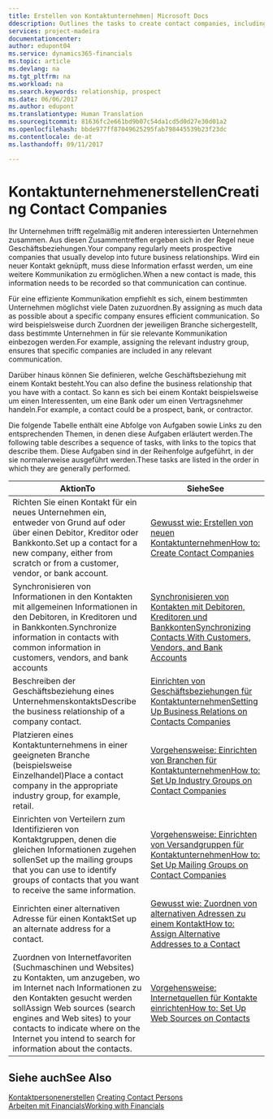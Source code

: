 ```yaml
---
title: Erstellen von Kontaktunternehmen| Microsoft Docs
ddescription: Outlines the tasks to create contact companies, including assigning relevant data about prospects and defining the business relationships you have with companies.
services: project-madeira
documentationcenter: 
author: edupont04
ms.service: dynamics365-financials
ms.topic: article
ms.devlang: na
ms.tgt_pltfrm: na
ms.workload: na
ms.search.keywords: relationship, prospect
ms.date: 06/06/2017
ms.author: edupont
ms.translationtype: Human Translation
ms.sourcegitcommit: 81636fc2e661bd9b07c54da1cd5d0d27e30d01a2
ms.openlocfilehash: bbde977ff87049625295fab798445539b23f23dc
ms.contentlocale: de-at
ms.lasthandoff: 09/11/2017

---
```

# <a name="creating-contact-companies"></a><span data-ttu-id="c7533-102">Kontaktunternehmenerstellen</span><span class="sxs-lookup"><span data-stu-id="c7533-102">Creating Contact Companies</span></span>
<span data-ttu-id="c7533-103">Ihr Unternehmen trifft regelmäßig mit anderen interessierten Unternehmen zusammen. Aus diesen Zusammentreffen ergeben sich in der Regel neue Geschäftsbeziehungen.</span><span class="sxs-lookup"><span data-stu-id="c7533-103">Your company regularly meets prospective companies that usually develop into future business relationships.</span></span> <span data-ttu-id="c7533-104">Wird ein neuer Kontakt geknüpft, muss diese Information erfasst werden, um eine weitere Kommunikation zu ermöglichen.</span><span class="sxs-lookup"><span data-stu-id="c7533-104">When a new contact is made, this information needs to be recorded so that communication can continue.</span></span>

<span data-ttu-id="c7533-105">Für eine effiziente Kommunikation empfiehlt es sich, einem bestimmten Unternehmen möglichst viele Daten zuzuordnen.</span><span class="sxs-lookup"><span data-stu-id="c7533-105">By assigning as much data as possible about a specific company ensures efficient communication.</span></span> <span data-ttu-id="c7533-106">So wird beispielsweise durch Zuordnen der jeweiligen Branche sichergestellt, dass bestimmte Unternehmen in für sie relevante Kommunikation einbezogen werden.</span><span class="sxs-lookup"><span data-stu-id="c7533-106">For example, assigning the relevant industry group, ensures that specific companies are included in any relevant communication.</span></span>

<span data-ttu-id="c7533-107">Darüber hinaus können Sie definieren, welche Geschäftsbeziehung mit einem Kontakt besteht.</span><span class="sxs-lookup"><span data-stu-id="c7533-107">You can also define the business relationship that you have with a contact.</span></span> <span data-ttu-id="c7533-108">So kann es sich bei einem Kontakt beispielsweise um einen Interessenten, um eine Bank oder um einen Vertragsnehmer handeln.</span><span class="sxs-lookup"><span data-stu-id="c7533-108">For example, a contact could be a prospect, bank, or contractor.</span></span>

<span data-ttu-id="c7533-109">Die folgende Tabelle enthält eine Abfolge von Aufgaben sowie Links zu den entsprechenden Themen, in denen diese Aufgaben erläutert werden.</span><span class="sxs-lookup"><span data-stu-id="c7533-109">The following table describes a sequence of tasks, with links to the topics that describe them.</span></span> <span data-ttu-id="c7533-110">Diese Aufgaben sind in der Reihenfolge aufgeführt, in der sie normalerweise ausgeführt werden.</span><span class="sxs-lookup"><span data-stu-id="c7533-110">These tasks are listed in the order in which they are generally performed.</span></span>

| <span data-ttu-id="c7533-111">Aktion</span><span class="sxs-lookup"><span data-stu-id="c7533-111">To</span></span> | <span data-ttu-id="c7533-112">Siehe</span><span class="sxs-lookup"><span data-stu-id="c7533-112">See</span></span> |
| --- | --- |
| <span data-ttu-id="c7533-113">Richten Sie einen Kontakt für ein neues Unternehmen ein, entweder von Grund auf oder über einen Debitor, Kreditor oder Bankkonto.</span><span class="sxs-lookup"><span data-stu-id="c7533-113">Set up a contact for a new company, either from scratch or from a customer, vendor, or bank account.</span></span> |[<span data-ttu-id="c7533-114">Gewusst wie: Erstellen von neuen Kontaktunternehmen</span><span class="sxs-lookup"><span data-stu-id="c7533-114">How to: Create Contact Companies</span></span>](marketing-how-create-contact-companies.md) |
| <span data-ttu-id="c7533-115">Synchronisieren von Informationen in den Kontakten mit allgemeinen Informationen in den Debitoren, in Kreditoren und in Bankkonten.</span><span class="sxs-lookup"><span data-stu-id="c7533-115">Synchronize information in contacts with common information in customers, vendors, and bank accounts</span></span> |[<span data-ttu-id="c7533-116">Synchronisieren von Kontakten mit Debitoren, Kreditoren und Bankkonten</span><span class="sxs-lookup"><span data-stu-id="c7533-116">Synchronizing Contacts With Customers, Vendors, and Bank Accounts</span></span>](marketing-synchronize-contacts-customers-vendors-bank-accounts.md) |
| <span data-ttu-id="c7533-117">Beschreiben der Geschäftsbeziehung eines Unternehmenskontakts</span><span class="sxs-lookup"><span data-stu-id="c7533-117">Describe the business relationship of a company contact.</span></span> |[<span data-ttu-id="c7533-118">Einrichten von Geschäftsbeziehungen für Kontaktunternehmen</span><span class="sxs-lookup"><span data-stu-id="c7533-118">Setting Up Business Relations on Contacts Companies</span></span>](marketing-business-relations.md) |
| <span data-ttu-id="c7533-119">Platzieren eines Kontaktunternehmens in einer geeigneten Branche (beispielsweise Einzelhandel)</span><span class="sxs-lookup"><span data-stu-id="c7533-119">Place a contact company in the appropriate industry group, for example, retail.</span></span> |[<span data-ttu-id="c7533-120">Vorgehensweise: Einrichten von Branchen für Kontaktunternehmen</span><span class="sxs-lookup"><span data-stu-id="c7533-120">How to: Set Up Industry Groups on Contact Companies</span></span>](marketing-industry-groups.md) |
| <span data-ttu-id="c7533-121">Einrichten von Verteilern zum Identifizieren von Kontaktgruppen, denen die gleichen Informationen zugehen sollen</span><span class="sxs-lookup"><span data-stu-id="c7533-121">Set up the mailing groups that you can use to identify groups of contacts that you want to receive the same information.</span></span> |[<span data-ttu-id="c7533-122">Vorgehensweise: Einrichten von Versandgruppen für Kontaktunternehmen</span><span class="sxs-lookup"><span data-stu-id="c7533-122">How to: Set Up Mailing Groups on Contact Companies</span></span>](marketing-mailing-groups.md) |
| <span data-ttu-id="c7533-123">Einrichten einer alternativen Adresse für einen Kontakt</span><span class="sxs-lookup"><span data-stu-id="c7533-123">Set up an alternate address for a contact.</span></span> |[<span data-ttu-id="c7533-124">Gewusst wie: Zuordnen von alternativen Adressen zu einem Kontakt</span><span class="sxs-lookup"><span data-stu-id="c7533-124">How to: Assign Alternative Addresses to a Contact</span></span>](marketing-how-assign-alternate-address.md) |
| <span data-ttu-id="c7533-125">Zuordnen von Internetfavoriten (Suchmaschinen und Websites) zu Kontakten, um anzugeben, wo im Internet nach Informationen zu den Kontakten gesucht werden soll</span><span class="sxs-lookup"><span data-stu-id="c7533-125">Assign Web sources (search engines and Web sites) to your contacts to indicate where on the Internet you intend to search for information about the contacts.</span></span> |[<span data-ttu-id="c7533-126">Vorgehensweise: Internetquellen für Kontakte einrichten</span><span class="sxs-lookup"><span data-stu-id="c7533-126">How to: Set Up Web Sources on Contacts</span></span>](marketing-web-sources.md) |

## <a name="see-also"></a><span data-ttu-id="c7533-127">Siehe auch</span><span class="sxs-lookup"><span data-stu-id="c7533-127">See Also</span></span>
<span data-ttu-id="c7533-128">[Kontaktpersonenerstellen](marketing-create-contact-persons.md) </span><span class="sxs-lookup"><span data-stu-id="c7533-128">[Creating Contact Persons](marketing-create-contact-persons.md) </span></span>  
[<span data-ttu-id="c7533-129">Arbeiten mit Financials</span><span class="sxs-lookup"><span data-stu-id="c7533-129">Working with Financials</span></span>](ui-work-product.md)


